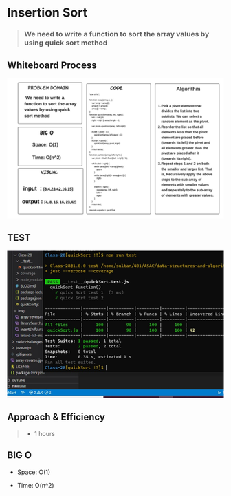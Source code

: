 # Insertion Sort

> ### We need to write a function to sort the array values by using quick sort method 



## Whiteboard Process

![](CC-28.jpeg)


## TEST

![](CC-28-test.jpg)

## Approach & Efficiency

> - 1 hours  

## BIG O 

- Space: O(1)

- Time: O(n^2)


